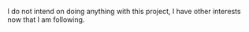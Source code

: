 I do not intend on doing anything with this project, I have other interests now that I am following.
